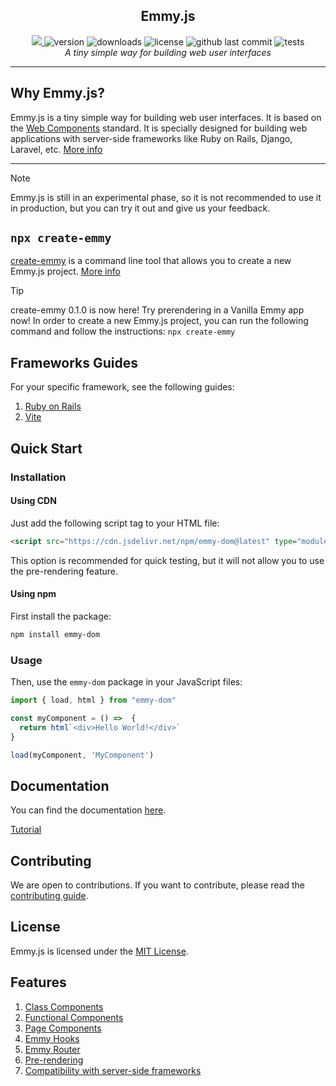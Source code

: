 <section align="center" style="display: flex; flex-direction: column">
  <h1>Emmy.js</h1>
  <div>
    <a href="https://github.com/firstcontributions/open-source-badges" alt="Open Source Love"><img src="https://firstcontributions.github.io/open-source-badges/badges/open-source-v1/open-source.svg" />
    </a>
    <img alt="version" src="https://img.shields.io/npm/v/emmy-dom"/>
    <img alt="downloads" src="https://img.shields.io/npm/dt/emmy-dom"/>
    <img alt="license" src="https://img.shields.io/npm/l/emmy-dom"/>
    <img alt="github last commit" src="https://img.shields.io/github/last-commit/emmyjs/emmy-dom"/>
    <img alt="tests" src="https://github.com/emmyjs/emmy-dom/actions/workflows/vitest.yml/badge.svg"/>
  </div>
  <i>A tiny simple way for building web user interfaces</i>
</section>
<hr />

## Why Emmy.js?
Emmy.js is a tiny simple way for building web user interfaces. It is based on the [Web Components](https://developer.mozilla.org/en-US/docs/Web/Web_Components) standard.
It is specially designed for building web applications with server-side frameworks like Ruby on Rails, Django, Laravel, etc. [More info](https://emmyjs.pages.dev/docs)

<hr />

> [!NOTE]
> Emmy.js is still in an experimental phase, so it is not recommended to use it in production, but you can try it out and give us your feedback.

## `npx create-emmy`

[create-emmy](https://www.npmjs.com/package/create-emmy) is a command line tool that allows you to create a new Emmy.js project. [More info](https://github.com/emmyjs/create-emmy#readme)

> [!TIP]
> create-emmy 0.1.0 is now here! Try prerendering in a Vanilla Emmy app now!
> In order to create a new Emmy.js project, you can run the following command and follow the instructions:
> `npx create-emmy`

## Frameworks Guides
For your specific framework, see the following guides:
1. [Ruby on Rails](https://emmyjs.pages.dev/documentation/rails)
2. [Vite](https://emmyjs.pages.dev/documentation/vite)

## Quick Start
### Installation
#### Using CDN
Just add the following script tag to your HTML file:

```html
<script src="https://cdn.jsdelivr.net/npm/emmy-dom@latest" type="module"></script>
```

This option is recommended for quick testing, but it will not allow you to use the pre-rendering feature.

#### Using npm
First install the package:

```bash
npm install emmy-dom
```

### Usage 

Then, use the `emmy-dom` package in your JavaScript files:

```javascript
import { load, html } from "emmy-dom"

const myComponent = () =>  {
  return html`<div>Hello World!</div>`
}

load(myComponent, 'MyComponent')
```

## Documentation
You can find the documentation [here](https://emmyjs.pages.dev/documentation).

[Tutorial](https://www.youtube.com/watch?v=rOxAJ9c068c)

## Contributing
We are open to contributions. If you want to contribute, please read the [contributing guide](CONTRIBUTING.md).

## License
Emmy.js is licensed under the [MIT License](LICENSE).

## Features
1. [Class Components](https://emmyjs.pages.dev/documentation)
2. [Functional Components](https://emmyjs.pages.dev/documentation)
3. [Page Components](https://emmyjs.pages.dev/documentation)
4. [Emmy Hooks](https://emmyjs.pages.dev/documentation)
5. [Emmy Router](https://emmyjs.pages.dev/documentation)
6. [Pre-rendering](https://emmyjs.pages.dev/documentation)
8. [Compatibility with server-side frameworks](https://emmyjs.pages.dev/documentation)
